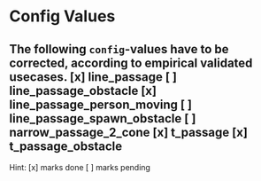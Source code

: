 # Config Values

The following `config`-values have to be corrected, according to empirical validated usecases.
[x] line_passage
[ ] line_passage_obstacle
[x] line_passage_person_moving
[ ] line_passage_spawn_obstacle
[ ] narrow_passage_2_cone
[x] t_passage
[x] t_passage_obstacle
-------------------------------------------------------------------------------

Hint: [x] marks done
      [ ] marks pending